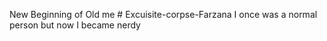New Beginning of Old me  # Excuisite-corpse-Farzana
I once was a normal person
but now I became nerdy
